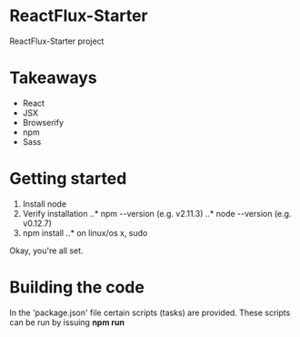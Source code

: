 # ReactFlux-Starter
ReactFlux-Starter project

# Takeaways
* React
* JSX
* Browserify
* npm
* Sass

# Getting started
1. Install node
2. Verify installation
..* npm --version (e.g. v2.11.3)
..* node --version (e.g. v0.12.7)
3. npm install
..* on linux/os x, sudo

Okay, you're all set.

# Building the code
In the 'package.json' file certain scripts (tasks) are provided. These scripts can be run by issuing **npm run *<script>***.

* **npm run clean**, cleans (removes) the dist(ribution) folder.
* **npm run build**, builds the code and copies it to the dist(ribution) folder
* **npm run watch**, watches the code and builds it, on change. (**Use watch**. :-))

# Serving the distribution
This starter project ships with a server.js which uses **express** as a web server. It can be ran by issuing **node server.js** within the root folder (=location where server.js resides).

Hoorah, you can go and check out your code by browsing to 'http://localhost:3000'.

# Livereload
You can also use the power of livereload by installing the livereload plugin in Chrome (or firefox).
